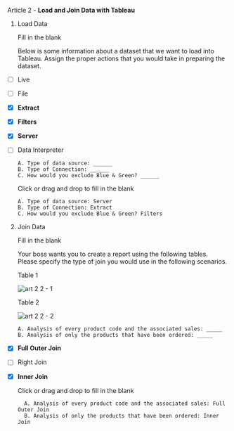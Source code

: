 Article 2 - **Load and Join Data with Tableau**

1.  Load Data

    Fill in the blank

    Below is some information about a dataset that we want to load into Tableau. Assign the proper actions that you would take in preparing the dataset.
    
- [ ]   Live
- [ ]   File
- [x]   **Extract**
- [x]   **Filters**
- [x]   **Server**
- [ ]   Data Interpreter

        A. Type of data source: ______
        B. Type of Connection: ______
        C. How would you exclude Blue & Green? ______

    Click or drag and drop to fill in the blank

        A. Type of data source: Server
        B. Type of Connection: Extract
        C. How would you exclude Blue & Green? Filters

2.  Join Data

    Fill in the blank

    Your boss wants you to create a report using the following tables. Please specify the type of join you would use in the following scenarios.
    
    Table 1
    
    ![art 2 2 - 1](https://user-images.githubusercontent.com/74751990/222874039-11ee86f7-a8e9-4261-a5b5-a488258df064.jpg)
    
    Table 2
    
    ![art 2 2 - 2](https://user-images.githubusercontent.com/74751990/222874109-035089e0-142b-46e5-89f8-2918d89ddc2f.jpg)

        A. Analysis of every product code and the associated sales: _____
        B. Analysis of only the products that have been ordered: _____

- [x] **Full Outer Join**
- [ ] Right Join
- [x] **Inner Join**

    Click or drag and drop to fill in the blank
    
        A. Analysis of every product code and the associated sales: Full Outer Join
        B. Analysis of only the products that have been ordered: Inner Join
